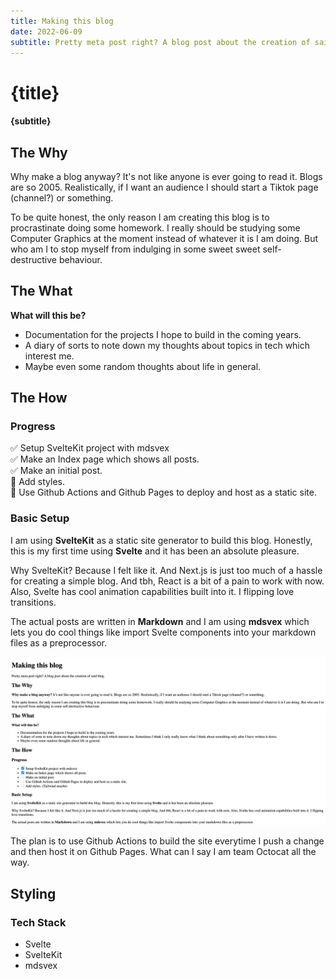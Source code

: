 ```yaml
---
title: Making this blog
date: 2022-06-09
subtitle: Pretty meta post right? A blog post about the creation of said blog. 
---
```


# {title}
#### {subtitle}

## The Why

Why make a blog anyway? It's not like anyone is ever going to read it. Blogs are so 2005. Realistically, if I want an audience I should start a Tiktok page (channel?) or something.

To be quite honest, the only reason I am creating this blog is to procrastinate doing some homework. I really should be studying some Computer Graphics at the moment instead of whatever it is I am doing. But who am I to stop myself from indulging in some sweet sweet self-destructive behaviour. 

## The What

**What will this be?**

- Documentation for the projects I hope to build in the coming years.
- A diary of sorts to note down my thoughts about topics in tech which interest me.
- Maybe even some random thoughts about life in general.

## The How

### Progress

✅ Setup SvelteKit project with mdsvex <br>
✅ Make an Index page which shows all posts. <br>
✅ Make an initial post. <br>
🚝 Add styles. <br>
🚝 Use Github Actions and Github Pages to deploy and host as a static site. <br>

### Basic Setup

I am using **SvelteKit** as a static site generator to build this blog. Honestly, this is my first time using **Svelte** and it has been an absolute pleasure.  

Why SvelteKit? Because I felt like it. And Next.js is just too much of a hassle for creating a simple blog. And tbh, React is a bit of a pain to work with now. Also, Svelte has cool animation capabilities built into it. I flipping love transitions.

The actual posts are written in **Markdown** and I am using **mdsvex** which lets you do cool things like import Svelte components into your markdown files as a preprocessor.

![Blog Post without any styling](./blog_initial.png)

The plan is to use Github Actions to build the site everytime I push a change and then host it on Github Pages. What can I say I am team Octocat all the way.

## Styling

### Tech Stack
- Svelte
- SvelteKit
- mdsvex






